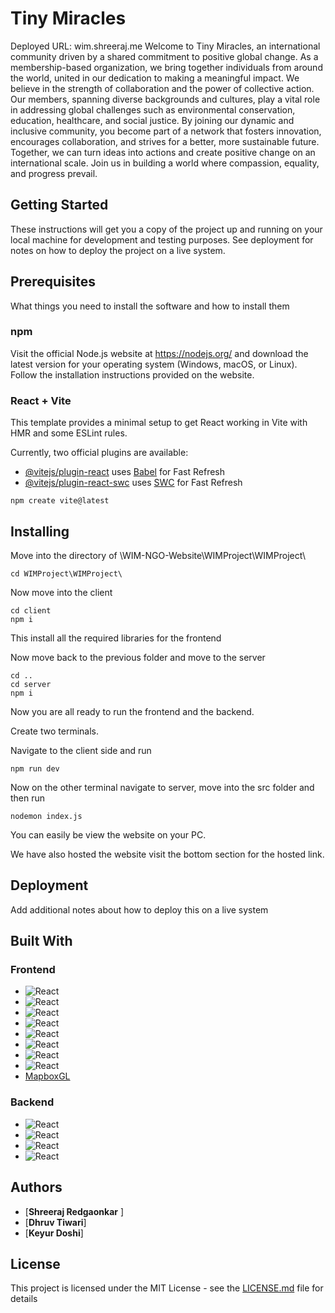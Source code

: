 # Tiny Miracles

Deployed URL: wim.shreeraj.me
Welcome to Tiny Miracles, an international community driven by a shared commitment to positive global change. As a membership-based organization, we bring together individuals from around the world, united in our dedication to making a meaningful impact. We believe in the strength of collaboration and the power of collective action. Our members, spanning diverse backgrounds and cultures, play a vital role in addressing global challenges such as environmental conservation, education, healthcare, and social justice. By joining our dynamic and inclusive community, you become part of a network that fosters innovation, encourages collaboration, and strives for a better, more sustainable future. Together, we can turn ideas into actions and create positive change on an international scale. Join us in building a world where compassion, equality, and progress prevail.

## Getting Started

These instructions will get you a copy of the project up and running on your local machine for development and testing purposes. See deployment for notes on how to deploy the project on a live system.

## Prerequisites

What things you need to install the software and how to install them

### npm

Visit the official Node.js website at https://nodejs.org/ and download the latest version for your operating system (Windows, macOS, or Linux). Follow the installation instructions provided on the website.

### React + Vite

This template provides a minimal setup to get React working in Vite with HMR and some ESLint rules.

Currently, two official plugins are available:

* [@vitejs/plugin-react](https://github.com/vitejs/vite-plugin-react/blob/main/packages/plugin-react/README.md) uses [Babel](https://babeljs.io/) for Fast Refresh
* [@vitejs/plugin-react-swc](https://github.com/vitejs/vite-plugin-react-swc) uses [SWC](https://swc.rs/) for Fast Refresh


```
npm create vite@latest
```

## Installing

Move into the directory of \WIM-NGO-Website\WIMProject\WIMProject\

```
cd WIMProject\WIMProject\
```

Now move into the client 

```
cd client
npm i
```

This install all the required libraries for the frontend

Now move back to the previous folder and move to the server

```
cd ..
cd server
npm i
```

Now you are all ready to run the frontend and the backend.

Create two terminals. 

Navigate to the client side and run 

```
npm run dev
```

Now on the other terminal navigate to server, move into the src folder and then run 

```
nodemon index.js
```

You can easily be view the website on your PC.

We have also hosted the website visit the bottom section for the hosted link.

## Deployment

Add additional notes about how to deploy this on a live system

## Built With

### Frontend 

* ![React](https://img.shields.io/badge/React-20232A?style=for-the-badge&logo=react&logoColor=61DAFB)
* ![React](https://img.shields.io/badge/JavaScript-F7DF1E?style=for-the-badge&logo=javascript&logoColor=black)
* ![React](https://img.shields.io/badge/HTML5-E34F26?style=for-the-badge&logo=html5&logoColor=white)
* ![React](https://img.shields.io/badge/CSS3-1572B6?style=for-the-badge&logo=css3&logoColor=white)
* ![React](https://img.shields.io/badge/Material--UI-0081CB?style=for-the-badge&logo=material-ui&logoColor=white)
* ![React](https://img.shields.io/badge/Bootstrap-563D7C?style=for-the-badge&logo=bootstrap&logoColor=white)
* ![React](https://img.shields.io/badge/Razorpay-02042B?style=for-the-badge&logo=razorpay&logoColor=3395FF)
* ![React](	https://img.shields.io/badge/React_Router-CA4245?style=for-the-badge&logo=react-router&logoColor=white)
* [MapboxGL](https://docs.mapbox.com/mapbox-gl-js/api/)

### Backend

* ![React](https://img.shields.io/badge/MongoDB-4EA94B?style=for-the-badge&logo=mongodb&logoColor=white)
* ![React](https://img.shields.io/badge/Node.js-43853D?style=for-the-badge&logo=node.js&logoColor=white)
* ![React](https://img.shields.io/badge/Express.js-404D59?style=for-the-badge)
* ![React](https://img.shields.io/badge/json%20web%20tokens-323330?style=for-the-badge&logo=json-web-tokens&logoColor=pink)


## Authors

* [**Shreeraj Redgaonkar** ]
* [**Dhruv Tiwari**]
* [**Keyur Doshi**]

## License

This project is licensed under the MIT License - see the [LICENSE.md](LICENSE.md) file for details
